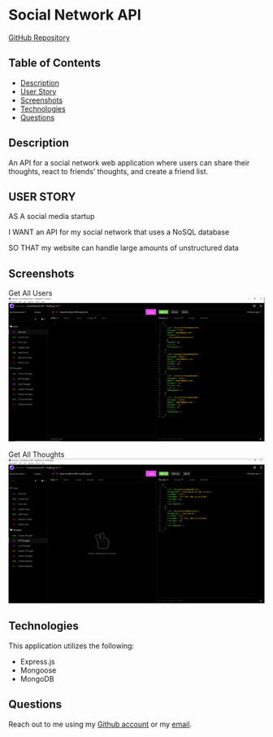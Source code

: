 # Social Network API

[GitHub Repository](https://github.com/Ericcrain77/social-network-api)

## Table of Contents
* [Description](#description)
* [User Story](#user-story)
* [Screenshots](#screenshots)
* [Technologies](#technologies)
* [Questions](#questions)

## Description

An API for a social network web application where users can share their thoughts, react to friends’ thoughts, and create a friend list.

## USER STORY

AS A social media startup

I WANT an API for my social network that uses a NoSQL database

SO THAT my website can handle large amounts of unstructured data

## Screenshots
Get All Users
![Get All Users](/public/assets/images/Get-All-Users.png)

Get All Thoughts
![Get All Thoughts](/public/assets/images/Get-All-Thoughts.png)

## Technologies
This application utilizes the following:
* Express.js
* Mongoose
* MongoDB

## Questions
Reach out to me using my [Github account](https://github.com/Ericcrain77) or my [email](ericcrain77@gmail.com).